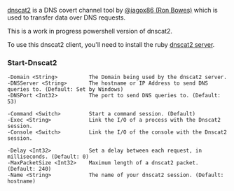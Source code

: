 [dnscat2](https://github.com/iagox86/dnscat2) is a DNS covert channel tool by [@iagox86 (Ron Bowes)](https://blog.skullsecurity.org/) which is used to transfer data over DNS requests.

This is a work in progress powershell version of dnscat2.

To use this dnscat2 client, you'll need to install the ruby [dnscat2 server](https://github.com/iagox86/dnscat2).

### Start-Dnscat2

    -Domain <String>          The Domain being used by the dnscat2 server.
    -DNSServer <String>       The hostname or IP Address to send DNS queries to. (Default: Set by Windows)
    -DNSPort <Int32>          The port to send DNS queries to. (Default: 53)
    
    -Command <Switch>         Start a command session. (Default)
    -Exec <String>            Link the I/O of a process with the Dnscat2 session.
    -Console <Switch>         Link the I/O of the console with the Dnscat2 session.
    
    -Delay <Int32>            Set a delay between each request, in milliseconds. (Default: 0)
    -MaxPacketSize <Int32>    Maximum length of a dnscat2 packet. (Default: 240)
    -Name <String>            The name of your dnscat2 session. (Default: hostname)
